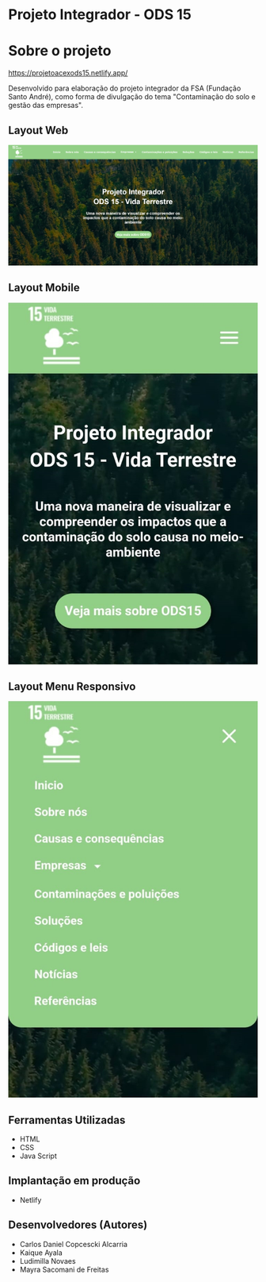 # Projeto Integrador - ODS 15

# Sobre o projeto
https://projetoacexods15.netlify.app/

Desenvolvido para elaboração do projeto integrador da FSA (Fundação Santo André), como forma de divulgação do tema "Contaminação do solo e gestão das empresas".

## Layout Web
![Web 1](https://github.com/carloscopcescki/Projeto-Acex-FSA-Site/blob/main/assets/principal.png)

## Layout Mobile
![Mobile 1](https://github.com/carloscopcescki/Projeto-Acex-FSA-Site/blob/main/assets/mobile.jpg)

## Layout Menu Responsivo
![Mobile 2](https://github.com/carloscopcescki/Projeto-Acex-FSA-Site/blob/main/assets/mobilemenu.jpg)

## Ferramentas Utilizadas
- HTML
- CSS
- Java Script

## Implantação em produção
- Netlify

## Desenvolvedores (Autores)
- Carlos Daniel Copcescki Alcarria
- Kaique Ayala
- Ludimilla Novaes
- Mayra Sacomani de Freitas
